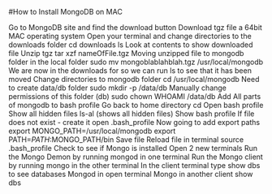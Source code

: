 #How to Install MongoDB on MAC

Go to MongoDB site and find the download button
Download tgz file a 64bit MAC operating system
Open your terminal and change directories to the downloads folder
cd downloads
ls 
Look at contents to show downloaded file
Unzip tgz
tar xzf nameOfFile.tgz
Moving unzipped file to mongodb folder in the local folder
sudo mv mongoblablahblah.tgz /usr/local/mongodb
We are now in the downloads for so we can run ls to see that it has been moved
Change directories to mongodb folder
cd /usr/local/mongodb
Need to create data/db folder
sudo mkdir -p /data/db
Manually change permissions of this folder (db)
sudo chown WHOAMI /data/db
Add All parts of mongodb to bash profile
Go back to home directory
cd
Open bash profile
Show all hidden files
ls-al (shows all hidden files)
Show bash profile
If file does not exist - create it
open .bash_profile
Now going to add export paths
export MONGO_PATH=/usr/local/mongodb
export PATH=$PATH:$MONGO_PATH/bin
Save file
Reload file in terminal
source .bash_profile
Check to see if Mongo is installed
Open 2 new terminals
Run the Mongo Demon by running mongod in one terminal
Run the Mongo client by running mongo in the other terminal
In the client terminal type show dbs to see databases 
Mongod in open terminal
Mongo in another client
show dbs
